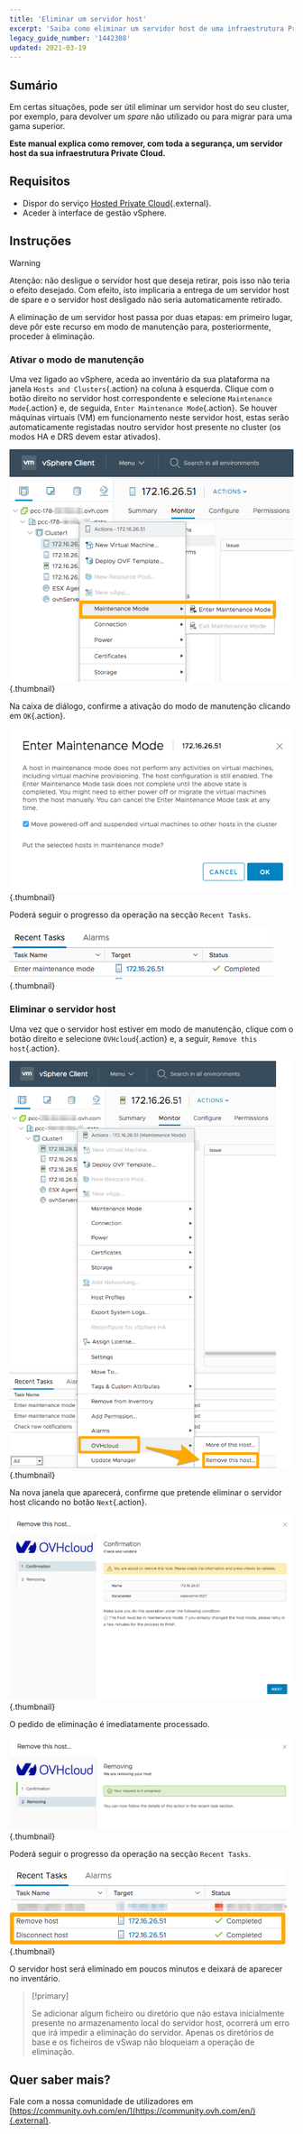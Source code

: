 ```yaml
---
title: 'Eliminar um servidor host'
excerpt: 'Saiba como eliminar um servidor host de uma infraestrutura Private Cloud'
legacy_guide_number: '1442308'
updated: 2021-03-19
---
```



## Sumário

Em certas situações, pode ser útil eliminar um servidor host do seu cluster, por exemplo, para devolver um _spare_ não utilizado ou para migrar para uma gama superior.

**Este manual explica como remover, com toda a segurança, um servidor host da sua infraestrutura Private Cloud.**

## Requisitos

* Dispor do serviço [Hosted Private Cloud](https://www.ovhcloud.com/pt/enterprise/products/hosted-private-cloud/){.external}.
* Aceder à interface de gestão vSphere.

## Instruções

> [!warning]
>
> Atenção: não desligue o servidor host que deseja retirar, pois isso não teria o efeito desejado. Com efeito, isto implicaria a entrega de um servidor host de spare e o servidor host desligado não seria automaticamente retirado.
>

A eliminação de um servidor host passa por duas etapas: em primeiro lugar, deve pôr este recurso em modo de manutenção para, posteriormente, proceder à eliminação.

### Ativar o modo de manutenção

Uma vez ligado ao vSphere, aceda ao inventário da sua plataforma na janela `Hosts and Clusters`{.action} na coluna à esquerda. Clique com o botão direito no servidor host correspondente e selecione `Maintenance Mode`{.action} e, de seguida, `Enter Maintenance Mode`{.action}. Se houver máquinas virtuais (VM) em funcionamento neste servidor host, estas serão automaticamente registadas noutro servidor host presente no cluster (os modos HA e DRS devem estar ativados).

![Ativação do modo de manutenção](images/removehost01.png){.thumbnail}

Na caixa de diálogo, confirme a ativação do modo de manutenção clicando em `OK`{.action}.

![Confirmação do modo de manutenção](images/removehost02.png){.thumbnail}

Poderá seguir o progresso da operação na secção `Recent Tasks`.

![Progresso da ativação do modo de manutenção](images/removehost03.png){.thumbnail}

### Eliminar o servidor host

Uma vez que o servidor host estiver em modo de manutenção, clique com o botão direito e selecione `OVHcloud`{.action} e, a seguir, `Remove this host`{.action}.

![Remover o host](images/removehost04.png){.thumbnail}

Na nova janela que aparecerá, confirme que pretende eliminar o servidor host clicando no botão `Next`{.action}.

![Confirmação da eliminação](images/removehost05.png){.thumbnail}

O pedido de eliminação é imediatamente processado.

![Validação da eliminação](images/removehost06.png){.thumbnail}

Poderá seguir o progresso da operação na secção `Recent Tasks`.

![Progresso da eliminação do host](images/removehost07.png){.thumbnail}

O servidor host será eliminado em poucos minutos e deixará de aparecer no inventário.

> [!primary]
>
> Se adicionar algum ficheiro ou diretório que não estava inicialmente presente no armazenamento local do servidor host, ocorrerá um erro que irá impedir a eliminação do servidor. Apenas os diretórios de base e os ficheiros de vSwap não bloqueiam a operação de eliminação.
>

## Quer saber mais?

Fale com a nossa comunidade de utilizadores em [https://community.ovh.com/en/](https://community.ovh.com/en/){.external}.
